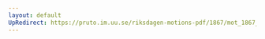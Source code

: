 ```yaml
---
layout: default
UpRedirect: https://pruto.im.uu.se/riksdagen-motions-pdf/1867/mot_1867__ak__248.pdf
---
```

